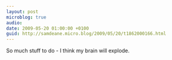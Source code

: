 ```yaml
---
layout: post
microblog: true
audio: 
date: 2009-05-20 01:00:00 +0100
guid: http://samdeane.micro.blog/2009/05/20/t1862000166.html
---
```

So much stuff to do - I think my brain will explode.
